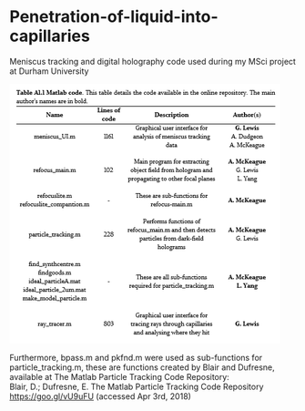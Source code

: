 # Penetration-of-liquid-into-capillaries
Meniscus tracking and digital holography code used during my MSci project at Durham University

<img src="table2.png" alt="Table">

Furthermore, bpass.m and pkfnd.m were used as sub-functions for particle_tracking.m, these are functions created by Blair and Dufresne, available at The Matlab Particle Tracking Code Repository: <br>
Blair, D.; Dufresne, E. The Matlab Particle Tracking Code Repository  https://goo.gl/vU9uFU (accessed Apr 3rd, 2018) 
